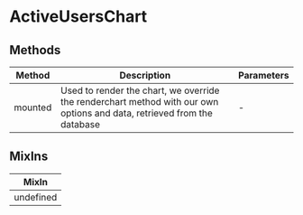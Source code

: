 # ActiveUsersChart

## Methods

<!-- @vuese:ActiveUsersChart:methods:start -->
|Method|Description|Parameters|
|---|---|---|
|mounted|Used to render the chart, we override the renderchart method with our own options and data, retrieved from the database|-|

<!-- @vuese:ActiveUsersChart:methods:end -->


## MixIns

<!-- @vuese:ActiveUsersChart:mixIns:start -->
|MixIn|
|---|
|undefined|

<!-- @vuese:ActiveUsersChart:mixIns:end -->



